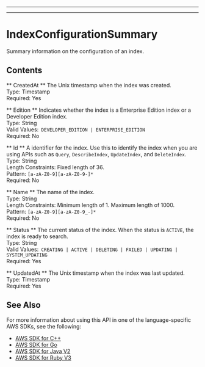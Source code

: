 --------

--------

# IndexConfigurationSummary<a name="API_IndexConfigurationSummary"></a>

Summary information on the configuration of an index\.

## Contents<a name="API_IndexConfigurationSummary_Contents"></a>

 ** CreatedAt **   <a name="Kendra-Type-IndexConfigurationSummary-CreatedAt"></a>
The Unix timestamp when the index was created\.  
Type: Timestamp  
Required: Yes

 ** Edition **   <a name="Kendra-Type-IndexConfigurationSummary-Edition"></a>
Indicates whether the index is a Enterprise Edition index or a Developer Edition index\.   
Type: String  
Valid Values:` DEVELOPER_EDITION | ENTERPRISE_EDITION`   
Required: No

 ** Id **   <a name="Kendra-Type-IndexConfigurationSummary-Id"></a>
A identifier for the index\. Use this to identify the index when you are using APIs such as `Query`, `DescribeIndex`, `UpdateIndex`, and `DeleteIndex`\.  
Type: String  
Length Constraints: Fixed length of 36\.  
Pattern: `[a-zA-Z0-9][a-zA-Z0-9-]*`   
Required: No

 ** Name **   <a name="Kendra-Type-IndexConfigurationSummary-Name"></a>
The name of the index\.  
Type: String  
Length Constraints: Minimum length of 1\. Maximum length of 1000\.  
Pattern: `[a-zA-Z0-9][a-zA-Z0-9_-]*`   
Required: No

 ** Status **   <a name="Kendra-Type-IndexConfigurationSummary-Status"></a>
The current status of the index\. When the status is `ACTIVE`, the index is ready to search\.  
Type: String  
Valid Values:` CREATING | ACTIVE | DELETING | FAILED | UPDATING | SYSTEM_UPDATING`   
Required: Yes

 ** UpdatedAt **   <a name="Kendra-Type-IndexConfigurationSummary-UpdatedAt"></a>
The Unix timestamp when the index was last updated\.  
Type: Timestamp  
Required: Yes

## See Also<a name="API_IndexConfigurationSummary_SeeAlso"></a>

For more information about using this API in one of the language\-specific AWS SDKs, see the following:
+  [AWS SDK for C\+\+](https://docs.aws.amazon.com/goto/SdkForCpp/kendra-2019-02-03/IndexConfigurationSummary) 
+  [AWS SDK for Go](https://docs.aws.amazon.com/goto/SdkForGoV1/kendra-2019-02-03/IndexConfigurationSummary) 
+  [AWS SDK for Java V2](https://docs.aws.amazon.com/goto/SdkForJavaV2/kendra-2019-02-03/IndexConfigurationSummary) 
+  [AWS SDK for Ruby V3](https://docs.aws.amazon.com/goto/SdkForRubyV3/kendra-2019-02-03/IndexConfigurationSummary) 